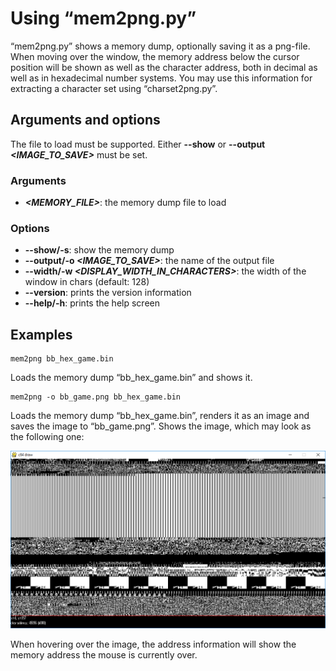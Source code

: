 # Using “mem2png.py”

“mem2png.py” shows a memory dump, optionally saving it as a png-file. When moving over the window, the memory address below the cursor position will be shown as well as the character address, both in decimal as well as in hexadecimal number systems. You may use this information for extracting a character set using “charset2png.py”.


## Arguments and options

The file to load must be supported. Either **--show** or **--output _&lt;IMAGE_TO_SAVE&gt;_** must be set.

### Arguments

* ***&lt;MEMORY_FILE&gt;***: the memory dump file to load

### Options

* __--show/-s__: show the memory dump
* __--output/-o _&lt;IMAGE_TO_SAVE&gt;___: the name of the output file
* __--width/-w _&lt;DISPLAY_WIDTH_IN_CHARACTERS&gt;___: the width of the window in chars (default: 128)
* __--version__: prints the version information
* __--help/-h__: prints the help screen


Examples
--------

```console
mem2png bb_hex_game.bin 
```

Loads the memory dump “bb_hex_game.bin” and shows it.


```console
mem2png -o bb_game.png bb_hex_game.bin
```

Loads the memory dump “bb_hex_game.bin”, renders it as an image and saves the image to “bb_game.png”. Shows the image, which may look as the following one:

![mem2png example](mem2png1.gif#full "mem2png example")

When hovering over the image, the address information will show the memory address the mouse is currently over.


